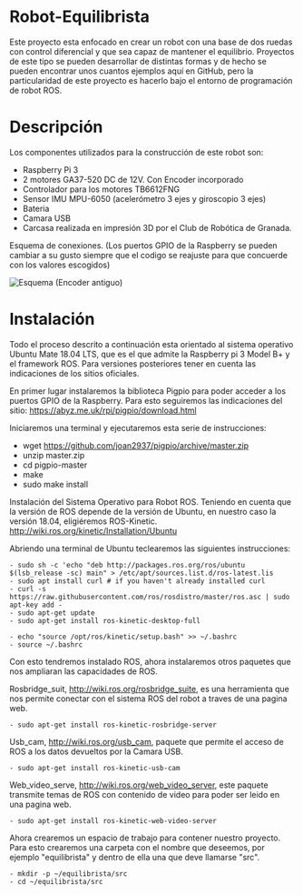 # Robot-Equilibrista
 
Este proyecto esta enfocado en crear un robot con una base de dos ruedas con control diferencial y que sea capaz de mantener el equilibrio.
Proyectos de este tipo se pueden desarrollar de distintas formas y de hecho se pueden encontrar unos cuantos ejemplos aquí en GitHub, pero la particularidad de este proyecto es hacerlo bajo el entorno de programación de robot ROS.

# Descripción
Los componentes utilizados para la construcción de este robot son:

- Raspberry Pi 3
- 2 motores GA37-520 DC de 12V. Con Encoder incorporado
- Controlador para los motores TB6612FNG
- Sensor IMU MPU-6050 (acelerómetro 3 ejes y giroscopio 3 ejes)
- Bateria
- Camara USB
- Carcasa realizada en impresión 3D por el Club de Robótica de Granada.

Esquema de conexiones. (Los puertos GPIO de la Raspberry se pueden cambiar a su gusto siempre que el codigo se reajuste para que concuerde con los valores escogidos)

![Esquema (Encoder antiguo)](https://user-images.githubusercontent.com/97805074/149966309-c9ce76df-25f0-4d9f-94e3-49a38e96fd82.jpg)

# Instalación
Todo el proceso descrito a continuación esta orientado al sistema operativo Ubuntu Mate 18.04 LTS, que es el que admite la Raspberry  pi 3 Model B+ y el framework ROS. Para versiones posteriores tener en cuenta las indicaciones de los sitios oficiales.

En primer lugar instalaremos la biblioteca Pigpio para poder acceder a los puertos GPIO  de la Raspberry. Para esto seguiremos las indicaciones del sitio: https://abyz.me.uk/rpi/pigpio/download.html

Iniciaremos una terminal y ejecutaremos esta serie de instrucciones:

 - wget https://github.com/joan2937/pigpio/archive/master.zip
 - unzip master.zip
 - cd pigpio-master
 - make
 - sudo make install

Instalación del Sistema Operativo para Robot ROS. 
Teniendo en cuenta que la versión de ROS depende de la versión de Ubuntu, en nuestro caso la versión 18.04, eligiéremos ROS-Kinetic. http://wiki.ros.org/kinetic/Installation/Ubuntu

Abriendo una terminal de Ubuntu teclearemos las siguientes instrucciones:

	- sudo sh -c 'echo "deb http://packages.ros.org/ros/ubuntu $(lsb_release -sc) main" > /etc/apt/sources.list.d/ros-latest.lis
	- sudo apt install curl # if you haven't already installed curl
	- curl -s https://raw.githubusercontent.com/ros/rosdistro/master/ros.asc | sudo apt-key add -
	- sudo apt-get update
	- sudo apt-get install ros-kinetic-desktop-full
 
 	- echo "source /opt/ros/kinetic/setup.bash" >> ~/.bashrc
	- source ~/.bashrc

Con esto tendremos instalado ROS, ahora instalaremos otros paquetes que nos ampliaran las capacidades de ROS.

Rosbridge_suit, http://wiki.ros.org/rosbridge_suite, es una herramienta que nos permite conectar con el sistema ROS del robot a traves de una pagina web.

 	- sudo apt-get install ros-kinetic-rosbridge-server

Usb_cam, http://wiki.ros.org/usb_cam, paquete que permite el acceso de ROS a los datos devueltos por la Camara USB.

 	- sudo apt-get install ros-kinetic-usb-cam

Web_video_serve, http://wiki.ros.org/web_video_server, este paquete transmite temas de ROS con contenido de video para poder ser leido en una pagina web.

	- sudo apt-get install ros-kinetic-web-video-server

Ahora crearemos un espacio de trabajo para contener nuestro proyecto. Para esto crearemos una carpeta con el nombre que deseemos, por ejemplo "equilibrista" y dentro de ella una que deve llamarse "src".

	- mkdir -p ~/equilibrista/src
	- cd ~/equilibrista/src
 

